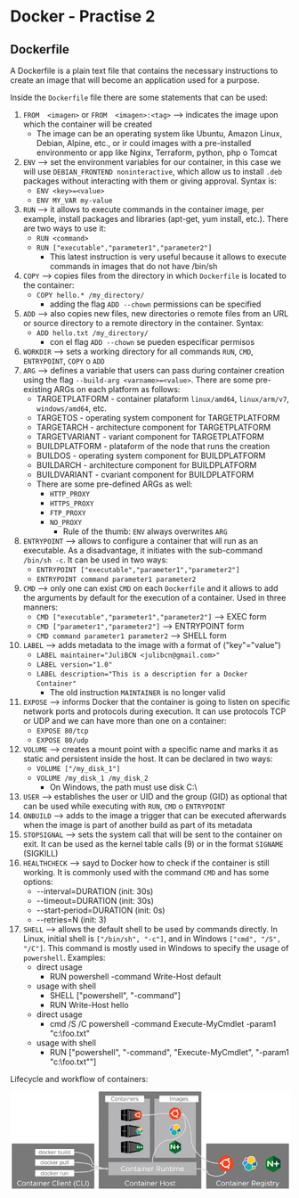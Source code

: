 # Docker - Practise 2


## Dockerfile
A Dockerfile is a plain text file that contains the necessary instructions to create an image that will become an application used for a purpose.

Inside the `Dockerfile` file there are some statements that can be used:
1) `FROM  <imagen>` or `FROM  <imagen>:<tag>` --> indicates the image upon which the container will be created
    * The image can be an operating system like Ubuntu, Amazon Linux, Debian, Alpine, etc., or ir could images with a pre-installed environmento or app like Nginx, Terraform, python, php o Tomcat
2) `ENV` --> set the environment variables for our container, in this case we will use `DEBIAN_FRONTEND noninteractive`, which allow us to install `.deb` packages without interacting with them or giving approval. Syntax is:
    * `ENV <key>=<value>`
    * `ENV MY_VAR my-value`
3) `RUN` --> it allows to execute commands in the container image, per example, install packages and libraries (apt-get, yum install, etc.). There are two ways to use it:
    * `RUN <command>`
    * `RUN ["executable","parameter1","parameter2"]`
        * This latest instruction is very useful because it allows to execute commands in images that do not have /bin/sh
4) `COPY` --> copies files from the directory in which `Dockerfile` is located to the container:
    * `COPY hello.* /my_directory/`
        * adding the flag `ADD --chown` permissions can be specified
5) `ADD` --> also copies new files, new directories o remote files from an URL or source directory to a remote directory in the container. Syntax:
    * `ADD hello.txt /my_directory/`
        * con el flag `ADD --chown` se pueden especificar permisos
6) `WORKDIR` --> sets a working directory for all commands `RUN`, `CMD`, `ENTRYPOINT`, `COPY` o `ADD`
7) `ARG` --> defines a variable that users can pass during container creation using the flag `--build-arg <varname>=<value>`. There are some pre-existing ARGs on each platform as follows:
    * TARGETPLATFORM - container plataform `linux/amd64`, `linux/arm/v7`, `windows/amd64`, etc.
    * TARGETOS - operating system component for TARGETPLATFORM
    * TARGETARCH - architecture component for TARGETPLATFORM
    * TARGETVARIANT - variant component for TARGETPLATFORM
    * BUILDPLATFORM - plataform of the node that runs the creation
    * BUILDOS - operating system component for BUILDPLATFORM
    * BUILDARCH - architecture component for BUILDPLATFORM
    * BUILDVARIANT - cvariant component for BUILDPLATFORM
    * There are some pre-defined ARGs as well:
        * `HTTP_PROXY`
        * `HTTPS_PROXY`
        * `FTP_PROXY`
        * `NO_PROXY`
            * Rule of the thumb: `ENV` always overwrites `ARG`
8) `ENTRYPOINT` --> allows to configure a container that will run as an executable. As a disadvantage, it initiates with the sub-command `/bin/sh -c`. It can be used in two ways:
    * `ENTRYPOINT ["executable","parameter1","parameter2"]`
    * `ENTRYPOINT command parameter1 parameter2`
9) `CMD` --> only one can exist `CMD` on each `Dockerfile` and it allows to add the arguments by default for the execution of a container. Used in three manners:
    * `CMD ["executable","parameter1","parameter2"]` --> EXEC form
    * `CMD ["parameter1","parameter2"]` --> ENTRYPOINT form
    * `CMD command parameter1 parameter2` --> SHELL form
10) `LABEL` --> adds metadata to the image with a format of ("key"="value")
    * `LABEL maintainer="JuliBCN <julibcn@gmail.com>"`
    * `LABEL version="1.0"`
    * `LABEL description="This is a description for a Docker Container"`
        * The old instruction `MAINTAINER` is no longer valid
11) `EXPOSE` --> informs Docker that the container is going to listen on specific network ports and protocols during execution. It can use protocols TCP or UDP and we can have more than one on a container:
    * `EXPOSE 80/tcp`
    * `EXPOSE 80/udp`
12) `VOLUME` --> creates a mount point with a specific name and marks it as static and persistent inside the host. It can be declared in two ways:
    * `VOLUME ["/my_disk_1"]`
    * `VOLUME /my_disk_1 /my_disk_2`
        * On Windows, the path must use disk C:\
13) `USER` --> establishes the user or UID and the group (GID) as optional that can be used while executing with `RUN`, `CMD` o `ENTRYPOINT`
14) `ONBUILD` --> adds to the image a trigger that can be executed afterwards when the image is part of another build as part of its metadata
15) `STOPSIGNAL` --> sets the system call that will be sent to the container on exit. It can be used as the kernel table calls (9) or in the format `SIGNAME` (SIGKILL)
16) `HEALTHCHECK` --> sayd to Docker how to check if the container is still working. It is commonly used with the command `CMD` and has some options:
    * --interval=DURATION (init: 30s)
    * --timeout=DURATION (init: 30s)
    * --start-period=DURATION (init: 0s)
    * --retries=N (init: 3)
17) `SHELL` --> allows the default shell to be used by commands directly. In Linux, initial shell is `["/bin/sh", "-c"]`, and in Windows `["cmd", "/S", "/C"]`. This command is mostly used in Windows to specify the usage of `powershell`. Examples:
    * direct usage
        * RUN powershell -command Write-Host default
    * usage with shell
        * SHELL ["powershell", "-command"]
        * RUN Write-Host hello
    * direct usage
        * cmd /S /C powershell -command Execute-MyCmdlet -param1 "c:\foo.txt"
    * usage with shell
        * RUN ["powershell", "-command", "Execute-MyCmdlet", "-param1 \"c:\\foo.txt\""]

Lifecycle and workflow of containers:

![docker_wf.png](img/docker_wf.png)
